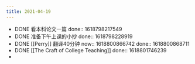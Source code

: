 ```yaml
---
title: 2021-04-19
---
```


- DONE 看本科论文一篇
  done:: 1618798217549
- DONE 准备下午上课的小抄
  done:: 1618798228919
- DONE [[Perry]] 翻译40分钟
  now:: 1618800866742
  done:: 1618800868711
- DONE [[The Craft of College Teaching]] 
  done:: 1618801746239
-